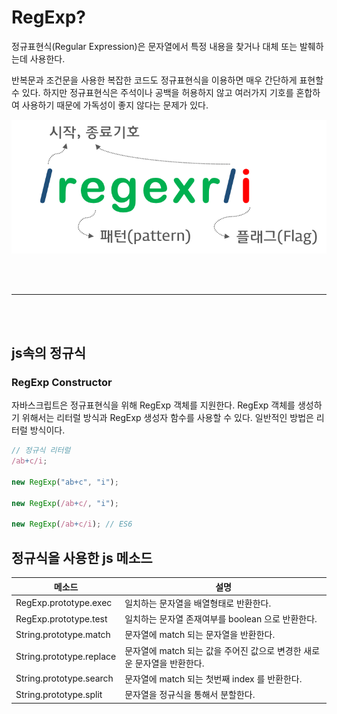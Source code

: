 # RegExp?

정규표현식(Regular Expression)은 문자열에서 특정 내용을 찾거나 대체 또는 발췌하는데 사용한다.

반복문과 조건문을 사용한 복잡한 코드도 정규표현식을 이용하면 매우 간단하게 표현할 수 있다. 하지만 정규표현식은 주석이나 공백을 허용하지 않고 여러가지 기호를 혼합하여 사용하기 때문에 가독성이 좋지 않다는 문제가 있다.

![](images/regExp1.png)

<br /><br />

---

<br /><br />

## js속의 정규식

### RegExp Constructor

자바스크립트은 정규표현식을 위해 RegExp 객체를 지원한다. RegExp 객체를 생성하기 위해서는 리터럴 방식과 RegExp 생성자 함수를 사용할 수 있다. 일반적인 방법은 리터럴 방식이다.

```js
// 정규식 리터럴
/ab+c/i;

new RegExp("ab+c", "i");

new RegExp(/ab+c/, "i");

new RegExp(/ab+c/i); // ES6
```

## 정규식을 사용한 js 메소드

| 메소드                   | 설명                                                                    |
| ------------------------ | ----------------------------------------------------------------------- |
| RegExp.prototype.exec    | 일치하는 문자열을 배열형태로 반환한다.                                  |
| RegExp.prototype.test    | 일치하는 문자열 존재여부를 boolean 으로 반환한다.                       |
| String.prototype.match   | 문자열에 match 되는 문자열을 반환한다.                                  |
| String.prototype.replace | 문자열에 match 되는 값을 주어진 값으로 변경한 새로운 문자열을 반환한다. |
| String.prototype.search  | 문자열에 match 되는 첫번째 index 를 반환한다.                           |
| String.prototype.split   | 문자열을 정규식을 통해서 분할한다.                                      |
